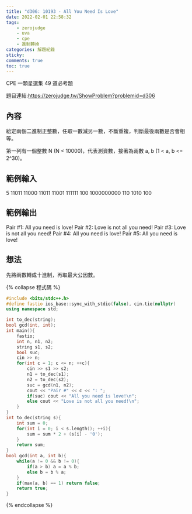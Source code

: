 ```yaml
---
title: "d306: 10193 - All You Need Is Love"
date: 2022-02-01 22:58:32
tags:
    - zerojudge
    - uva
    - cpe
    - 進制轉換
categories: 解題紀錄
sticky: 
comments: true
toc: true
---
```

CPE 一顆星選集 49 道必考題
<!--more-->
題目連結:https://zerojudge.tw/ShowProblem?problemid=d306
## 內容
給定兩個二進制正整數，任取一數減另一數，不斷重複，判斷最後兩數是否會相等。

第一列有一個整數 N (N < 10000)，代表測資數，接著為兩數 a, b (1 < a, b <= 2^30)。
## 範例輸入
5
11011
11000
11011
11001
111111
100
1000000000
110
1010
100
## 範例輸出
Pair #1: All you need is love!
Pair #2: Love is not all you need!
Pair #3: Love is not all you need!
Pair #4: All you need is love!
Pair #5: All you need is love!
## 想法
先將兩數轉成十進制，再取最大公因數。

{% collapse 程式碼 %}
```cpp
#include <bits/stdc++.h>
#define fastio ios_base::sync_with_stdio(false), cin.tie(nullptr)
using namespace std;

int to_dec(string);
bool gcd(int, int);
int main(){
    fastio;
    int n, n1, n2;
    string s1, s2;
    bool suc;
    cin >> n;
    for(int c = 1; c <= n; ++c){
        cin >> s1 >> s2;
        n1 = to_dec(s1);
        n2 = to_dec(s2);
        suc = gcd(n1, n2);
        cout << "Pair #" << c << ": ";
        if(suc) cout << "All you need is love!\n";
        else cout << "Love is not all you need!\n";
    }
}
int to_dec(string s){
    int sum = 0;
    for(int i = 0; i < s.length(); ++i){
        sum = sum * 2 + (s[i] - '0');
    }
    return sum;
}
bool gcd(int a, int b){
    while(a != 0 && b != 0){
        if(a > b) a = a % b;
        else b = b % a;
    }
    if(max(a, b) == 1) return false;
    return true;
}
```
{% endcollapse %}